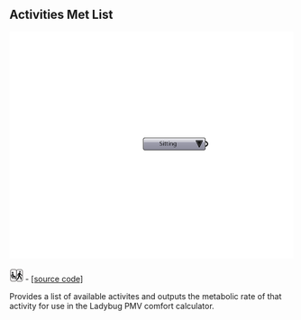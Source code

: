 ## Activities Met List

![](../../images/components/Activities_Met_List.png)

![](../../images/icons/Activities_Met_List.png) - [[source code]](https://github.com/ladybug-tools/ladybug-grasshopper/blob/master/ladybug_grasshopper/src//LB%20Activities%20Met%20List.py)


Provides a list of available activites and outputs the metabolic rate of that activity for use in the Ladybug PMV comfort calculator. 